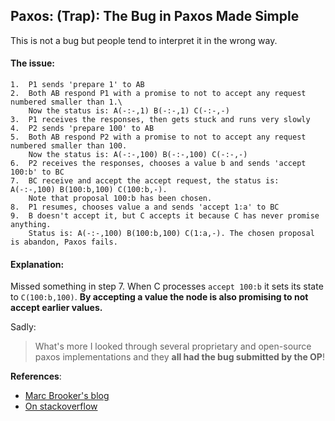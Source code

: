 ## Paxos: (Trap): The Bug in Paxos Made Simple

This is not a bug but people tend to interpret it in the wrong way.

#### The issue:

```
1.  P1 sends 'prepare 1' to AB
2.  Both AB respond P1 with a promise to not to accept any request numbered smaller than 1.\
    Now the status is: A(-:-,1) B(-:-,1) C(-:-,-)
3.  P1 receives the responses, then gets stuck and runs very slowly
4.  P2 sends 'prepare 100' to AB
5.  Both AB respond P2 with a promise to not to accept any request numbered smaller than 100.
    Now the status is: A(-:-,100) B(-:-,100) C(-:-,-)
6.  P2 receives the responses, chooses a value b and sends 'accept 100:b' to BC
7.  BC receive and accept the accept request, the status is: A(-:-,100) B(100:b,100) C(100:b,-).
    Note that proposal 100:b has been chosen.
8.  P1 resumes, chooses value a and sends 'accept 1:a' to BC
9.  B doesn't accept it, but C accepts it because C has never promise anything.
    Status is: A(-:-,100) B(100:b,100) C(1:a,-). The chosen proposal is abandon, Paxos fails.
```

#### Explanation:

Missed something in step 7.
When C processes `accept 100:b` it sets its state to `C(100:b,100)`.
**By accepting a value the node is also promising to not accept earlier values.**


Sadly:

> What's more I looked through several proprietary and open-source paxos
> implementations and they **all had the bug submitted by the OP**!


**References**:

- [Marc Brooker's blog](https://brooker.co.za/blog/2021/11/16/paxos.html)
- [On stackoverflow](https://stackoverflow.com/questions/29880949/contradiction-in-lamports-paxos-made-simple-paper)

